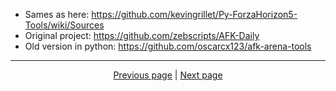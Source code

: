 - Sames as here: <https://github.com/kevingrillet/Py-ForzaHorizon5-Tools/wiki/Sources>
- Original project: <https://github.com/zebscripts/AFK-Daily>
- Old version in python: <https://github.com/oscarcx123/afk-arena-tools>

<hr>

<div align="center">
<a href="https://github.com/kevingrillet/Py-AFK/wiki/Config">Previous page</a>
|
<a href="https://github.com/kevingrillet/Py-AFK/wiki/Contribute">Next page</a>
</div>
